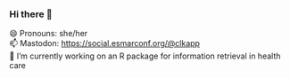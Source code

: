 ### Hi there 👋
😄 Pronouns: she/her  
📫 Mastodon: https://social.esmarconf.org/@clkapp  
🔭 I’m currently working on an R package for information retrieval in health care  
<!--
**claudiakapp/claudiakapp** is a ✨ _special_ ✨ repository because its `README.md` (this file) appears on your GitHub profile.
-->
